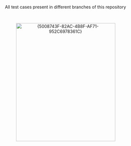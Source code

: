 <p align="center">
  All test cases present in different branches of this repository
</p>

<br>

<p align="center">
 <img width="327" height="391" alt="{5008743F-82AC-4B8F-AF71-952C6978361C}" src="https://github.com/user-attachments/assets/ffa35249-8100-4954-95db-b2dd8022e032" />
</p>
